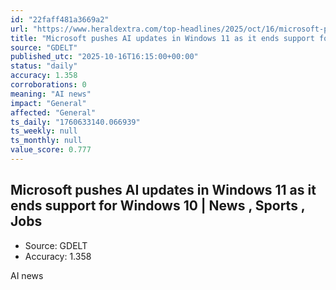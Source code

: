 ```yaml
---
id: "22faff481a3669a2"
url: "https://www.heraldextra.com/top-headlines/2025/oct/16/microsoft-pushes-ai-updates-in-windows-11-as-it-ends-support-for-windows-10/"
title: "Microsoft pushes AI updates in Windows 11 as it ends support for Windows 10 | News , Sports , Jobs"
source: "GDELT"
published_utc: "2025-10-16T16:15:00+00:00"
status: "daily"
accuracy: 1.358
corroborations: 0
meaning: "AI news"
impact: "General"
affected: "General"
ts_daily: "1760633140.066939"
ts_weekly: null
ts_monthly: null
value_score: 0.777
---
```

## Microsoft pushes AI updates in Windows 11 as it ends support for Windows 10 | News , Sports , Jobs

- Source: GDELT
- Accuracy: 1.358

AI news
